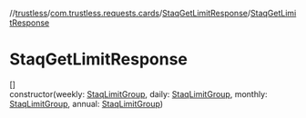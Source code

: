 //[trustless](../../../index.md)/[com.trustless.requests.cards](../index.md)/[StaqGetLimitResponse](index.md)/[StaqGetLimitResponse](-staq-get-limit-response.md)

# StaqGetLimitResponse

[]\
constructor(weekly: [StaqLimitGroup](../-staq-limit-group/index.md), daily: [StaqLimitGroup](../-staq-limit-group/index.md), monthly: [StaqLimitGroup](../-staq-limit-group/index.md), annual: [StaqLimitGroup](../-staq-limit-group/index.md))
